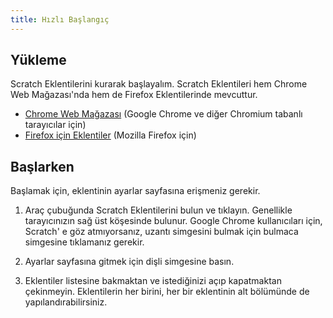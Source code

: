```yaml
---
title: Hızlı Başlangıç
---
```


## Yükleme

Scratch Eklentilerini kurarak başlayalım. Scratch Eklentileri hem Chrome Web Mağazası'nda hem de Firefox Eklentilerinde mevcuttur.

- [Chrome Web Mağazası](https://chrome.google.com/webstore/detail/fbeffbjdlemaoicjdapfpikkikjoneco) (Google Chrome ve diğer Chromium tabanlı tarayıcılar için)
- [Firefox için Eklentiler](https://addons.mozilla.org/firefox/addon/scratch-messaging-extension/) (Mozilla Firefox için)

## Başlarken

Başlamak için, eklentinin ayarlar sayfasına erişmeniz gerekir.

<!-- YAPILACAKLAR: Resim ekleyin -->

1. Araç çubuğunda Scratch Eklentilerini bulun ve tıklayın.
   Genellikle tarayıcınızın sağ üst köşesinde bulunur. Google Chrome kullanıcıları için, Scratch' e göz atmıyorsanız, uzantı simgesini bulmak için bulmaca simgesine tıklamanız gerekir.

2. Ayarlar sayfasına gitmek için dişli simgesine basın.

3. Eklentiler listesine bakmaktan ve istediğinizi açıp kapatmaktan çekinmeyin.
   Eklentilerin her birini, her bir eklentinin alt bölümünde de yapılandırabilirsiniz.